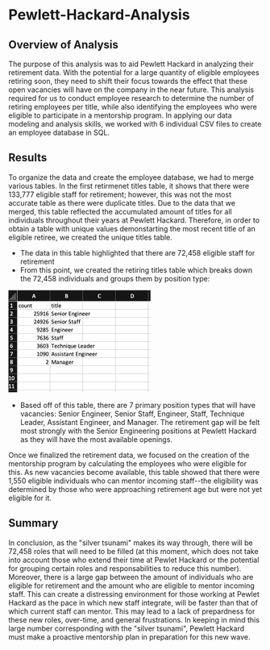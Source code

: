# Pewlett-Hackard-Analysis
## Overview of Analysis
The purpose of this analysis was to aid Pewlett Hackard in analyzing their retirement data. With the potential for a large quantity of eligible employees retiring soon, they need to shift their focus towards the effect that these open vacancies will have on the company in the near future. This analysis required for us to conduct employee research to determine the number of retiring employees per title, while also identifying the employees who were eligible to participate in a mentorship program. In applying our data modeling and analysis skills, we worked with 6 individual CSV files to create an employee database in SQL.

## Results
To organize the data and create the employee database, we had to merge various tables. In the first retirmenet titles table, it shows that there were 133,777 eligible staff for retirement; however, this was not the most accurate table as there were duplicate titles. Due to the data that we merged, this table reflected the accumulated amount of titles for all individuals throughout their years at Pewlett Hackard. Therefore, in order to obtain a table with unique values demonstarting the most recent title of an eligible retiree, we created the unique titles table.
- The data in this table highlighted that there are 72,458 eligible staff for retirement
- From this point, we created the retiring titles table which breaks down the 72,458 individuals and groups them by position type:

![This is an image](https://github.com/leilacf/Pewlett-Hackard-Analysis/blob/main/Final%20Data/retiring%20tables%20%23.png)

- Based off of this table, there are 7 primary position types that will have vacancies: Senior Engineer, Senior Staff, Engineer, Staff, Technique Leader, Assistant Engineer, and Manager. The retirement gap will be felt most strongly with the Senior Engineering positions at Pewlett Hackard as they will have the most available openings. 

Once we finalized the retirement data, we focused on the creation of the mentorship program by calculating the employees who were eligible for this. As new vacancies become available, this table showed that there were 1,550 eligible individuals who can mentor incoming staff--the eligibility was determined by those who were approaching retirement age but were not yet eligible for it.

## Summary
In conclusion, as the "silver tsunami" makes its way through, there will be 72,458 roles that will need to be filled (at this moment, which does not take into account those who extend their time at Pewlet Hackard or the potential for grouping certain roles and responsabilities to reduce this number). Moreover, there is a large gap between the amount of individuals who are eligible for retirement and the amount who are eligible to mentor incoming staff. This can create a distressing environment for those working at Pewlet Hackard as the pace in which new staff integrate, will be faster than that of which current staff can mentor. This may lead to a lack of prepardness for these new roles, over-time, and general frustrations. In keeping in mind this large number corresponding with the "silver tsunami", Pewlett Hackard must make a proactive mentorship plan in preparation for this new wave.






